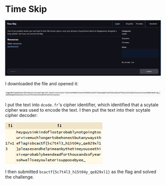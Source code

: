 # Time Skip

![](../images/time-skip-part-1.png)

I downloaded the file and opened it:

![](../images/time-skip-part-2.png)

I put the text into `dcode.fr`'s cipher identifier, which identified that a scytale cipher was used to encode the text. I then put the text into their scytale cipher decoder:

![](../images/time-skip-part-3.png)

I then submitted `bcactf{5c7t4l3_h15t04y_qe829xl1}` as the flag and solved the challenge.

